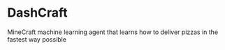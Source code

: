 # DashCraft
MineCraft machine learning agent that learns how to deliver pizzas in the fastest way possible
